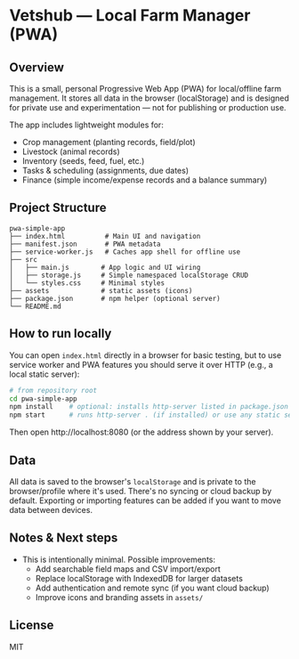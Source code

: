 # Vetshub — Local Farm Manager (PWA)

## Overview
This is a small, personal Progressive Web App (PWA) for local/offline farm management. It stores all data in the browser (localStorage) and is designed for private use and experimentation — not for publishing or production use.

The app includes lightweight modules for:
- Crop management (planting records, field/plot)
- Livestock (animal records)
- Inventory (seeds, feed, fuel, etc.)
- Tasks & scheduling (assignments, due dates)
- Finance (simple income/expense records and a balance summary)

## Project Structure
```
pwa-simple-app
├── index.html          # Main UI and navigation
├── manifest.json       # PWA metadata
├── service-worker.js   # Caches app shell for offline use
├── src
│   ├── main.js        # App logic and UI wiring
│   ├── storage.js     # Simple namespaced localStorage CRUD
│   └── styles.css     # Minimal styles
├── assets             # static assets (icons)
├── package.json       # npm helper (optional server)
└── README.md
```

## How to run locally
You can open `index.html` directly in a browser for basic testing, but to use service worker and PWA features you should serve it over HTTP (e.g., a local static server):

```bash
# from repository root
cd pwa-simple-app
npm install    # optional: installs http-server listed in package.json
npm start      # runs http-server . (if installed) or use any static server
```

Then open http://localhost:8080 (or the address shown by your server).

## Data
All data is saved to the browser's `localStorage` and is private to the browser/profile where it's used. There's no syncing or cloud backup by default. Exporting or importing features can be added if you want to move data between devices.

## Notes & Next steps
- This is intentionally minimal. Possible improvements:
  - Add searchable field maps and CSV import/export
  - Replace localStorage with IndexedDB for larger datasets
  - Add authentication and remote sync (if you want cloud backup)
  - Improve icons and branding assets in `assets/`

## License
MIT